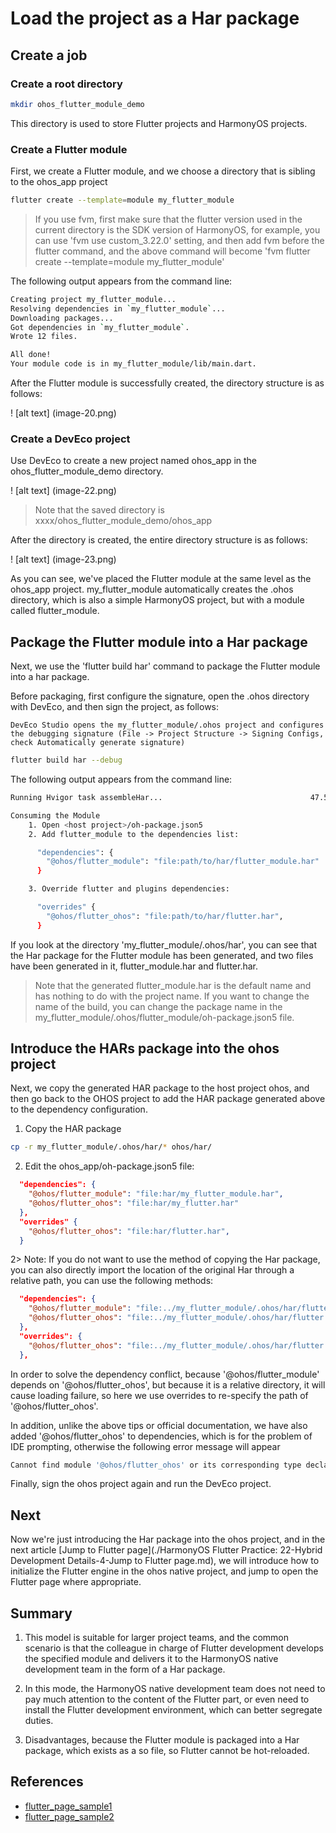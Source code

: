 # Load the project as a Har package

## Create a job

### Create a root directory

```bash
mkdir ohos_flutter_module_demo
```

This directory is used to store Flutter projects and HarmonyOS projects.

### Create a Flutter module

First, we create a Flutter module, and we choose a directory that is sibling to the ohos_app project

```bash
flutter create --template=module my_flutter_module
```

> If you use fvm, first make sure that the flutter version used in the current directory is the SDK version of HarmonyOS, for example, you can use 'fvm use custom_3.22.0' setting, and then add fvm before the flutter command, and the above command will become 'fvm flutter create --template=module my_flutter_module'

The following output appears from the command line:

```bash
Creating project my_flutter_module...
Resolving dependencies in `my_flutter_module`...
Downloading packages...
Got dependencies in `my_flutter_module`.
Wrote 12 files.

All done!
Your module code is in my_flutter_module/lib/main.dart.
```

After the Flutter module is successfully created, the directory structure is as follows:

! [alt text] (image-20.png)

### Create a DevEco project

Use DevEco to create a new project named ohos_app in the ohos_flutter_module_demo directory.

! [alt text] (image-22.png)

> Note that the saved directory is xxxx/ohos_flutter_module_demo/ohos_app

After the directory is created, the entire directory structure is as follows:

! [alt text] (image-23.png)

As you can see, we've placed the Flutter module at the same level as the ohos_app project. my_flutter_module automatically creates the .ohos directory, which is also a simple HarmonyOS project, but with a module called flutter_module.

## Package the Flutter module into a Har package

Next, we use the 'flutter build har' command to package the Flutter module into a har package.

Before packaging, first configure the signature, open the .ohos directory with DevEco, and then sign the project, as follows:

```
DevEco Studio opens the my_flutter_module/.ohos project and configures the debugging signature (File -> Project Structure -> Signing Configs, check Automatically generate signature)
```

```bash
flutter build har --debug
```

The following output appears from the command line:

```bash
Running Hvigor task assembleHar...                                 47.5s

Consuming the Module
    1. Open <host project>/oh-package.json5
    2. Add flutter_module to the dependencies list:

      "dependencies": {
        "@ohos/flutter_module": "file:path/to/har/flutter_module.har"
      }

    3. Override flutter and plugins dependencies:

      "overrides" {
        "@ohos/flutter_ohos": "file:path/to/har/flutter.har",
      }
```

If you look at the directory 'my_flutter_module/.ohos/har', you can see that the Har package for the Flutter module has been generated, and two files have been generated in it, flutter_module.har and flutter.har.

> Note that the generated flutter_module.har is the default name and has nothing to do with the project name. If you want to change the name of the build, you can change the package name in the my_flutter_module/.ohos/flutter_module/oh-package.json5 file.

## Introduce the HARs package into the ohos project

Next, we copy the generated HAR package to the host project ohos, and then go back to the OHOS project to add the HAR package generated above to the dependency configuration.

1. Copy the HAR package

```bash
cp -r my_flutter_module/.ohos/har/* ohos/har/
```

2. Edit the ohos_app/oh-package.json5 file:

```json
  "dependencies": {
    "@ohos/flutter_module": "file:har/my_flutter_module.har",
    "@ohos/flutter_ohos": "file:har/my_flutter.har"
  },
  "overrides" {
    "@ohos/flutter_ohos": "file:har/flutter.har",
  }
```

2> Note: If you do not want to use the method of copying the Har package, you can also directly import the location of the original Har through a relative path, you can use the following methods:

```json
  "dependencies": {
    "@ohos/flutter_module": "file:../my_flutter_module/.ohos/har/flutter_module.har",
    "@ohos/flutter_ohos": "file:../my_flutter_module/.ohos/har/flutter.har"
  },
  "overrides": {
    "@ohos/flutter_ohos": "file:../my_flutter_module/.ohos/har/flutter.har"
  },
```

In order to solve the dependency conflict, because '@ohos/flutter_module' depends on '@ohos/flutter_ohos', but because it is a relative directory, it will cause loading failure, so here we use overrides to re-specify the path of '@ohos/flutter_ohos'.

In addition, unlike the above tips or official documentation, we have also added '@ohos/flutter_ohos' to dependencies, which is for the problem of IDE prompting, otherwise the following error message will appear

```bash
Cannot find module '@ohos/flutter_ohos' or its corresponding type declarations. <ArkTSCheck>
```

Finally, sign the ohos project again and run the DevEco project.

## Next

Now we're just introducing the Har package into the ohos project, and in the next article [Jump to Flutter page](./HarmonyOS Flutter Practice: 22-Hybrid Development Details-4-Jump to Flutter page.md), we will introduce how to initialize the Flutter engine in the ohos native project, and jump to open the Flutter page where appropriate.

## Summary

1. This model is suitable for larger project teams, and the common scenario is that the colleague in charge of Flutter development develops the specified module and delivers it to the HarmonyOS native development team in the form of a Har package.

2. In this mode, the HarmonyOS native development team does not need to pay much attention to the content of the Flutter part, or even need to install the Flutter development environment, which can better segregate duties.

3. Disadvantages, because the Flutter module is packaged into a Har package, which exists as a so file, so Flutter cannot be hot-reloaded.

## References

- [flutter_page_sample1](https://gitcode.com/openharmony-sig/flutter_samples/tree/master/ohos/flutter_page_sample1)
- [flutter_page_sample2](https://gitcode.com/openharmony-sig/flutter_samples/tree/master/ohos/flutter_page_sample2)